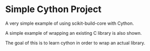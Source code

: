 # Simple Cython Project

A very simple example of using scikit-build-core with Cython.

A simple example of wrapping an existing C library is also shown.

The goal of this is to learn cython in order to wrap an actual library.
